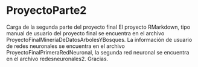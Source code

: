 # ProyectoParte2
Carga de la segunda parte del proyecto final
El proyecto RMarkdown, tipo manual de usuario del proyecto final se encuentra en el archivo ProyectoFinalMineríaDeDatosArbolesYBosques. La información de usuario de redes neuronales se encuentra en el archivo ProyectoFinalPrimeraRedNeuronal, la segunda red neuronal se encuentra en el archivo redesneuronales2. Gracias.
